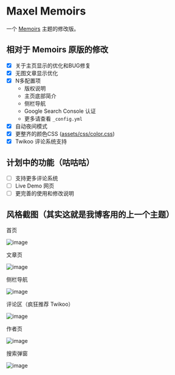 # Maxel Memoirs

一个 [Memoirs](https://github.com/wowthemesnet/jekyll-theme-memoirs) 主题的修改版。

## 相对于 Memoirs 原版的修改

- [X] 关于主页显示的优化和BUG修复
- [X] 无图文章显示优化
- [X] N多配置项
  - 版权说明
  - 主页底部简介
  - 侧栏导航
  - Google Search Console 认证
  - 更多请查看 `_config.yml`
- [X] 自动夜间模式
- [X] 更整齐的颜色CSS ([assets/css/color.css](https://github.com/maxelblack/jekyll-theme-memoirs/blob/main/assets/css/color.css))
- [X] Twikoo 评论系统支持

## 计划中的功能（咕咕咕）

- [ ] 支持更多评论系统
- [ ] Live Demo 网页
- [ ] 更完善的使用和修改说明

## 风格截图（其实这就是我博客用的上一个主题）

首页

![image](https://user-images.githubusercontent.com/61044187/138913021-0ebf220c-a75a-4570-9689-cde67ff83028.png)

文章页

![image](https://user-images.githubusercontent.com/61044187/138913188-0e937321-fdc7-4c40-b7a6-a57ecc855bf3.png)

侧栏导航

![image](https://user-images.githubusercontent.com/61044187/138913425-5d051b7f-16b0-4796-ba34-a9986ce272cb.png)

评论区（疯狂推荐 Twikoo）

![image](https://user-images.githubusercontent.com/61044187/138913553-10de85ed-fa31-4b0a-abb5-f0fe88d62861.png)

作者页

![image](https://user-images.githubusercontent.com/61044187/138913715-c7c28e0c-9cea-4c9a-af00-428981f3b68b.png)

搜索弹窗

![image](https://user-images.githubusercontent.com/61044187/138914008-79ba6571-3c9a-4f39-ae76-782158181adb.png)
